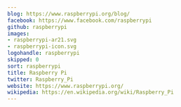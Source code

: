 ```yaml
---
blog: https://www.raspberrypi.org/blog/
facebook: https://www.facebook.com/raspberrypi
github: raspberrypi
images:
- raspberrypi-ar21.svg
- raspberrypi-icon.svg
logohandle: raspberrypi
skipped: 0
sort: raspberrypi
title: Raspberry Pi
twitter: Raspberry_Pi
website: https://www.raspberrypi.org/
wikipedia: https://en.wikipedia.org/wiki/Raspberry_Pi
---
```

